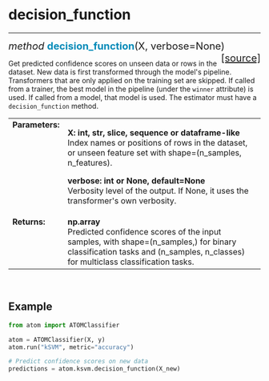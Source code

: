 # decision_function
-------------------

<div style="font-size:20px">
<em>method</em> <strong style="color:#008AB8">decision_function</strong>(X, verbose=None)
<span style="float:right">
<a href="https://github.com/tvdboom/ATOM/blob/master/atom/basetrainer.py#L248">[source]</a>
</span>
</div>

Get predicted confidence scores on unseen data or rows in the dataset.
New data is first transformed through the model's pipeline. Transformers
that are only applied on the training set are skipped. If called from a
trainer, the best model in the pipeline (under the `winner` attribute)
is used. If called from a model, that model is used. The estimator must
have a `decision_function` method.

<table style="font-size:16px">
<tr>
<td width="20%" class="td_title" style="vertical-align:top"><strong>Parameters:</strong></td>
<td width="80%" class="td_params">
<p>
<strong>X: int, str, slice, sequence or dataframe-like</strong><br>
Index names or positions of rows in the dataset, or unseen feature
set with shape=(n_samples, n_features).
</p>
<p>
<strong>verbose: int or None, default=None</strong><br>
Verbosity level of the output. If None, it uses the transformer's own verbosity.
</p>
</td>
</tr>
<tr>
<td width="20%" class="td_title" style="vertical-align:top"><strong>Returns:</strong></td>
<td width="80%" class="td_params">
<strong>np.array</strong><br>
Predicted confidence scores of the input samples, with shape=(n_samples,)
for binary classification tasks and (n_samples, n_classes) for multiclass
classification tasks.
</td>
</tr>
</table>
<br />



## Example

```python
from atom import ATOMClassifier

atom = ATOMClassifier(X, y)
atom.run("kSVM", metric="accuracy")

# Predict confidence scores on new data
predictions = atom.ksvm.decision_function(X_new)
```